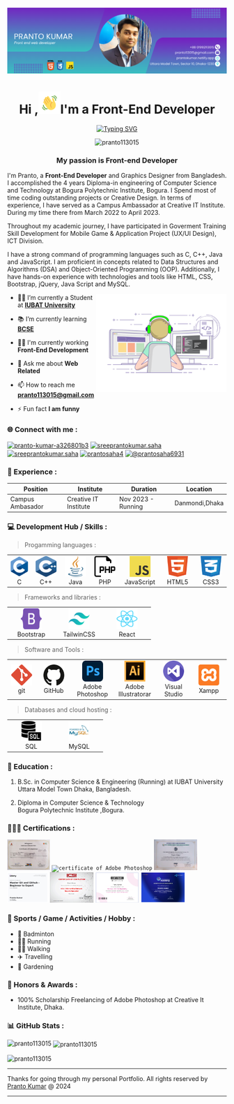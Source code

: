 <!--Banar Section Start-->

![logo](./assets/img/github-bannar2.png)

<!--Banar Section End-->

<!--Title & Typography Section End-->
<h1 align="center">Hi ,<img src="./assets/img/Wave.gif" height="50px" width="50px">I'm a Front-End Developer</h1>

<p align="center">
<a href="https://git.io/typing-svg" ><img src="https://readme-typing-svg.demolab.com?font=Fira+Code&pause=1000&color=1F29F7&background=FF1E1100&center=true&vCenter=true&width=435&lines=welcome+to+visit+my+profile;Nice+to+meet+you+" alt="Typing SVG" /></a>
<!--Title & Typography Section End-->

<!--pofiel view Section start-->
<p align="center"> <img src="https://komarev.com/ghpvc/?username=pranto113015&label=Profile%20views&color=0e75b6&style=flat" alt="pranto113015" /> </p>
<!--pofiel view Section end-->

<!-- Header subtitle area start -->
<h3 align="center">My  passion is Front-end Developer</h3>
<p>I'm Pranto, a <b>Front-End Developer</b>  and Graphics Designer from Bangladesh. I accomplished the 4 years Diploma-in engineering of Computer Science and Technology at Bogura Polytechnic Institute, Bogura. I Spend most of time coding outstanding projects or Creative Design. In terms of experience, I have served as a Campus Ambassador at Creative IT Institute. During my time there from March 2022 to April 2023.

Throughout my academic journey, I have participated in Goverment Training Skill Development for Mobile Game & Application Project (UX/UI Design), ICT Division.

I have a strong command of programming languages such as C, C++, Java and JavaScript. I am proficient in concepts related to Data Structures and Algorithms (DSA) and Object-Oriented Programming (OOP). Additionally, I have hands-on experience with technologies and tools like HTML, CSS, Bootstrap, jQuery, Java Script and MySQL.</p>

<!-- Header subtitle area end -->

<!--Body Right Section start-->
<img align="right" alt="coding" width="300" src="./assets/img/live-coding.gif">
<!--Body Right Section End-->

<!--Body Left Section Start-->

- 👨‍🎓 I’m currently a Student at **[IUBAT University](https://iubat.edu/)**

- 📚 I’m currently learning **[BCSE](https://cse.iubat.edu/)**

- 👨‍💻 I'm currently working **Front-End Development**

- 💬 Ask me about **Web Related**

- 📫 How to reach me **<pranto113015@gmail.com>**

- ⚡ Fun fact **I am funny**
<!--Body Left Section End-->

<!--Connect with me Section Start-->
<h3 align="left"> 🌐 Connect with me :</h3>

<p align="left">

<a href="https://linkedin.com/in/pranto-kumar-a326801b3" target="blank"><img align="center" src="https://raw.githubusercontent.com/rahuldkjain/github-profile-readme-generator/master/src/images/icons/Social/linked-in-alt.svg" alt="pranto-kumar-a326801b3" height="30" width="40" /></a>
<a href="https://fb.com/sreeprantokumar.saha" target="blank"><img align="center" src="https://raw.githubusercontent.com/rahuldkjain/github-profile-readme-generator/master/src/images/icons/Social/facebook.svg" alt="sreeprantokumar.saha" height="30" width="40" /></a>
<a href="https://instagram.com/sreeprantokumar.saha" target="blank"><img align="center" src="https://raw.githubusercontent.com/rahuldkjain/github-profile-readme-generator/master/src/images/icons/Social/instagram.svg" alt="sreeprantokumar.saha" height="30" width="40" /></a>
<a href="https://www.behance.net/prantosaha4" target="blank"><img align="center" src="https://raw.githubusercontent.com/rahuldkjain/github-profile-readme-generator/master/src/images/icons/Social/behance.svg" alt="prantosaha4" height="30" width="40" /></a>
<a href="https://www.youtube.com/@prantosaha6931" target="blank"><img align="center" src="https://raw.githubusercontent.com/rahuldkjain/github-profile-readme-generator/master/src/images/icons/Social/youtube.svg" alt="@prantosaha6931" height="30" width="40" /></a>
</p>
<!--Connect with me Section End-->

### 💼 Experience :

| Position         | Institute             | Duration           | Location       |
| ---------------- | --------------------- | ------------------ | -------------- |
| Campus Ambasador | Creative IT Institute | Nov 2023 - Running | Danmondi,Dhaka |

<!-- Developer Hub section start -->
<h3 align="left">&#128187; Development Hub / Skills :</h3>

> Progamming languages :

<table>
  <tr>
    <td align="center" width="96">
      <a href="#">
        <img src="./assets/img/c.svg" width="48" height="48" alt="c" />
      </a>
      <br>C
    </td>
    <td align="center" width="96">
      <a href="#">
        <img src="./assets/img/c++.svg" width="48" height="48" alt="c++" />
      </a>
      <br>C++
    </td>
     <td align="center" width="96">
      <a href="#">
        <img src="./assets/img/java.png" width="48" height="48" alt="Java" />
      </a>
      <br>Java
    </td>
         <td align="center" width="96">
      <a href="#">
        <img src="./assets/img/php.png" width="48" height="48" alt="PHP" />
      </a>
      <br>PHP
    </td>
    </td>
         <td align="center" width="96">
      <a href="#">
        <img src="./assets/img/info-javascript.svg" width="48" height="48" alt="PHP" />
      </a>
      <br>JavaScript
    </td>
    <td align="center" width="96">
      <a href="#">
        <img src="./assets/img/info-html.svg" width="48" height="48" alt="HTML" />
      </a>
      <br>HTML5
    </td>
    <td align="center" width="96">
      <a href="#">
        <img src="./assets/img/info-css.svg" width="48" height="48" alt="CSS3" />
      </a>
      <br>CSS3
    </td>
  </tr>
</table>

> Frameworks and libraries :

<table>
  <tr>
    <td align="center" width="96">
      <a href="#">
        <img src="./assets/img/bootstrap-5-1.svg" width="48" height="48" alt="bootstrap" />
      </a>
      <br>Bootstrap
    </td>
        <td align="center" width="96">
      <a href="#">
        <img src="./assets/img/tailwindcss.svg" width="48" height="48" alt="TailwinCSS" />
      </a>
      <br>TailwinCSS
    </td>
    <td align="center" width="96">
      <a href="#">
        <img src="./assets/img/info-react.svg" width="48" height="48" alt="react" />
      </a>
      <br>React
    </td>
    </tr>
</table>

> Software and Tools :

<table>
  <tr>
    <td align="center" width="96">
      <a href="#">
        <img src="./assets/img/info-git.svg" width="48" height="48" alt="bootstrap" />
      </a>
      <br>git
    </td>
       <td align="center" width="96">
      <a href="#">
        <img src="./assets/img/info-github.svg" width="48" height="48" alt="bootstrap" />
      </a>
      <br>GitHub
    </td>
     <td align="center" width="96">
      <a href="#">
        <img src="./assets/img/adobe-photoshop.svg" width="48" height="48" alt="ps" />
      </a>
      <br>Adobe Photoshop
    </td>
    <td align="center" width="96">
      <a href="#">
        <img src="./assets/img/adobe-illustrator.svg" width="48" height="48" alt="ps" />
      </a>
      <br>Adobe Illustratorar
    </td>
    <td align="center" width="96">
      <a href="#">
        <img src="./assets/img/vs.png" width="48" height="48" alt="ps" />
      </a>
      <br>Visual Studio
    </td>
     <td align="center" width="96">
      <a href="#">
        <img src="./assets/img/xampp.svg" width="48" height="48" alt="ps" />
      </a>
      <br>Xampp
    </td>
    </tr>
</table>

> Databases and cloud hosting :

<table>
  <tr>
    <td align="center" width="96">
      <a href="#">
        <img src="./assets/img/sql.png" width="48" height="48" alt="sql" />
      </a>
      <br>SQL
    </td>
    <td align="center" width="96">
      <a href="#">
        <img src="./assets/img/mysql.svg" width="48" height="48" alt="mysql" />
      </a>
      <br>MySQL
    </td>
    </tr>
</table>
<!-- Developer Hub section end -->

### 📘 Education :

1. B.Sc. in Computer Science & Engineering (Running) at 
   IUBAT University  
   Uttara Model Town Dhaka, Bangladesh.
   
2. Diploma in Computer Science & Technology  
   Bogura Polytechnic Institute ,Bogura.

<!--Certification Section Start-->
<h3 align="left" > 👨🏻‍🎓&nbsp;Certifications :</h3>
<code><img height= "70" alt="certificate of ux/ui designer" src="./assets/certificate/UX UI Traning Certificate.jpg"></code>
<code><img height= "70" alt="certificate of Adobe Photoshop" src="./assets/certificate/Creative it Traning Certificate.jpg"></code>
<code><img height= "70" alt="certificate of js" src="./assets/certificate/IUBAT JS Course Cartificate.jpg"></code>
<code><img height= "70" alt="certificate of git & github" src="./assets/certificate/Master Git and Github - Beginner to Expert.jpg"></code>
<code><img height= "70" alt="certificate of networking" src="./assets/certificate/CNSS certificate.png"></code>
<code><img height= "70" alt="certificate of pathway of software engineering" src="./assets/certificate/Pathway to software engineering certificate.png"></code>
<code><img height= "70" alt="certificate of brightkills" src="./assets/certificate/visual identity graphics design certificate.png"></code>
<!--Certification Section end-->

### 🎯 Sports / Game / Activities / Hobby :

- 🏸 Badminton
- 🏃‍♂️ Running
- 🚶‍♂️ Walking
- ✈️ Travelling
- 🌳 Gardening

### 🏅 Honors & Awards :

- 100% Scholarship Freelancing of Adobe Photoshop at Creative It Institute, Dhaka.

### 📊 GitHub Stats :

<p><img align="left" src="https://github-readme-stats.vercel.app/api/top-langs?username=pranto113015&show_icons=true&locale=en&layout=compact" alt="pranto113015" /></p>

<p>&nbsp;<img align="center" src="https://github-readme-stats.vercel.app/api?username=pranto113015&show_icons=true&locale=en" alt="pranto113015" /></p>

<p><img align="center" src="https://github-readme-streak-stats.herokuapp.com/?user=pranto113015&" alt="pranto113015" /></p>

---

Thanks for going through my personal Portfolio.
All rights reserved by [Pranto Kumar](https://www.linkedin.com/in/pranto-kumar-a326801b3/) @ 2024

---
